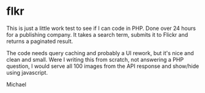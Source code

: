 flkr
====

This is just a little work test to see if I can code in PHP. Done over 24 hours for a publishing company. It takes a search term, submits it to Flickr and returns a paginated result.

The code needs query caching and probably a UI rework, but it's nice and clean and small. Were I writing this from scratch, not answering a PHP question, I would serve all 100 images from the API response and show/hide using javascript. 

Michael
